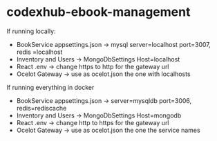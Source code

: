 # codexhub-ebook-management

If running locally:

- BookService appsettings.json -> mysql server=localhost port=3007, redis =localhost
- Inventory and Users -> MongoDbSettings Host=localhost
- React .env -> change https to http for the gateway url
- Ocelot Gateway -> use as ocelot.json the one with localhosts

If running everything in docker

- BookService appsettings.json -> server=mysqldb port=3006, redis=rediscache
- Inventory and Users -> MongoDbSettings Host=mongodb
- React .env -> change http to https for the gateway url
- Ocelot Gateway -> use as ocelot.json the one the service names
